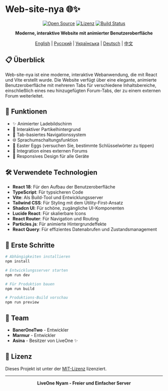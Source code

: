 # Web-site-nya 🌐✨

<div align="center">

[![Open Source](https://img.shields.io/badge/Open%20Source-Ja-brightgreen.svg)](https://github.com/baneronetwo/Web-site-nya)
[![Lizenz](https://img.shields.io/badge/Lizenz-MIT-blue.svg)](LICENSE)
[![Build Status](https://img.shields.io/badge/Build%20Status-Aktiv-success.svg)](https://github.com/baneronetwo/Web-site-nya)

**Moderne, interaktive Website mit animierter Benutzeroberfläche**

[English](README.en.md) | [Русский](README.md) | [Українська](README.uk.md) | [Deutsch](README.de.md) | [中文](README.zh-CN.md)

</div>

## 📋 Überblick

Web-site-nya ist eine moderne, interaktive Webanwendung, die mit React und Vite erstellt wurde. Die Website verfügt über eine elegante, animierte Benutzeroberfläche mit mehreren Tabs für verschiedene Inhaltsbereiche, einschließlich eines neu hinzugefügten Forum-Tabs, der zu einem externen Forum weiterleitet.

## 🚀 Funktionen

- ✨ Animierter Ladebildschirm
- 🌟 Interaktiver Partikelhintergrund
- 📑 Tab-basiertes Navigationssystem
- 🌐 Sprachumschaltungsfunktion
- 🥚 Easter Eggs (versuchen Sie, bestimmte Schlüsselwörter zu tippen)
- 💬 Integration eines externen Forums
- 📱 Responsives Design für alle Geräte

## 🛠️ Verwendete Technologien

- **React 18**: Für den Aufbau der Benutzeroberfläche
- **TypeScript**: Für typsicheren Code
- **Vite**: Als Build-Tool und Entwicklungsserver
- **Tailwind CSS**: Für Styling mit dem Utility-First-Ansatz
- **Shadcn UI**: Für schöne, zugängliche UI-Komponenten
- **Lucide React**: Für skalierbare Icons
- **React Router**: Für Navigation und Routing
- **Particles.js**: Für animierte Hintergrundeffekte
- **React Query**: Für effizientes Datenabrufen und Zustandsmanagement

## 🚦 Erste Schritte

```bash
# Abhängigkeiten installieren
npm install

# Entwicklungsserver starten
npm run dev

# Für Produktion bauen
npm run build

# Produktions-Build vorschau
npm run preview
```

## 👥 Team

- **BanerOneTwo** - Entwickler
- **Marmur** - Entwickler
- **Asina** - Besitzer von LiveOne ✨

## 📜 Lizenz

Dieses Projekt ist unter der [MIT-Lizenz](LICENSE) lizenziert.

---

<div align="center">

**LiveOne Nyam - Freier und Einfacher Server**

</div>